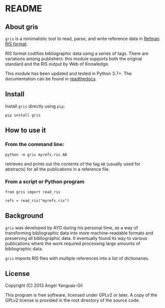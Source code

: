 # README


## About gris


`gris` is a minimalistic tool to read, parse, and
write reference data in
[Refman RIS format](https://en.wikipedia.org/wiki/RIS_(file_format)).

RIS format codifies bibliographic data using a series of tags. There
are variations among publishers: this module supports
both the original standard and the RIS output by Web of Knowledge.

This module has been updated and tested in Python 3.7+. The documentation
can be found in [readthedocs](https://gris.readthedocs.io/en/latest/index.html).

## Install

Install ``gris`` directly using ``pip``:

```
pip install gris
```

## How to use it

### From the command line:

```
python -m gris myrefs.ris AB
```

retrieves and prints out the contents of the tag `AB` (usually used for
abstracts) for all the publications in a reference file.

### From a script or Python program

```
from gris import read_ris

refs = read_ris("myrefs.ris")
```


## Background


`gris` was developed by AYG during his personal time, as a way of transforming
bibliographic data into more machine-readable formats and preserving
all bibliographic data. It eventually found its way to various publications where the work required processing large amounts of bibliographic data.

`gris` imports RIS files with multiple references into a list of dictionaries.


## License


Copyright (C) 2013 Angel Yanguas-Gil

This program is free software, licensed under GPLv2 or later.
A copy of the GPLv2 license is provided in the root directory of the source code.